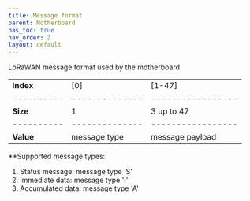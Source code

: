 ```yaml
---
title: Message format
parent: Motherboard
has_toc: true
nav_order: 2
layout: default
---
```


LoRaWAN message format used by the motherboard

| | | |
|-|-|-|
|__Index__ |      [0]     |     [1-47]      |
|----------|--------------|-----------------|
|__Size__  |       1      |   3 up to 47    |
|----------|--------------|-----------------|
|__Value__ | message type | message payload |

**Supported message types:
1. Status message: message type 'S'
2. Immediate data: message type 'I'
3. Accumulated data: message type 'A'